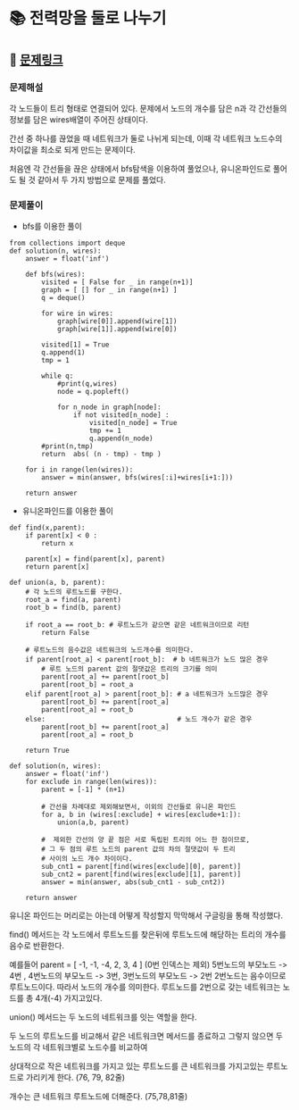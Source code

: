 
# 📚 전력망을 둘로 나누기

## 📌 [문제링크](https://school.programmers.co.kr/learn/courses/30/lessons/86971)

### 문제해설

각 노드들이 트리 형태로 연결되어 있다. 문제에서 노드의 개수를 담은 n과 각 간선들의 정보를 담은 wires배열이 주어진 상태이다.  

간선 중 하나를 끊었을 때 네트워크가 둘로 나뉘게 되는데, 이때 각 네트워크 노드수의 차이값을 최소로 되게 만드는 문제이다.

처음엔 각 간선들을 끊은 상태에서 bfs탐색을 이용하여 풀었으나, 유니온파인드로 풀어도 될 것 같아서 두 가지 방법으로 문제를 풀었다.

### 문제풀이

- bfs를 이용한 풀이

```
from collections import deque
def solution(n, wires):
    answer = float('inf')
    
    def bfs(wires):
        visited = [ False for _ in range(n+1)]
        graph = [ [] for _ in range(n+1) ]
        q = deque()
        
        for wire in wires:
            graph[wire[0]].append(wire[1])
            graph[wire[1]].append(wire[0])
            
        visited[1] = True
        q.append(1)
        tmp = 1
        
        while q:
            #print(q,wires)
            node = q.popleft()
            
            for n_node in graph[node]:
                if not visited[n_node] : 
                    visited[n_node] = True
                    tmp += 1
                    q.append(n_node)
        #print(n,tmp)
        return  abs( (n - tmp) - tmp ) 
        
    for i in range(len(wires)):
        answer = min(answer, bfs(wires[:i]+wires[i+1:]))
    
    return answer
```

- 유니온파인드를 이용한 풀이

```
def find(x,parent):
    if parent[x] < 0 :
        return x
    
    parent[x] = find(parent[x], parent)
    return parent[x]

def union(a, b, parent):
    # 각 노드의 루트노드를 구한다.
    root_a = find(a, parent)
    root_b = find(b, parent) 
    
    if root_a == root_b: # 루트노드가 같으면 같은 네트워크이므로 리턴
        return False
    
    # 루트노드의 음수값은 네트워크의 노드개수를 의미한다.
    if parent[root_a] < parent[root_b]:  # b 네트워크가 노드 많은 경우
        # 루트 노드의 parent 값의 절댓값은 트리의 크기를 의미
        parent[root_a] += parent[root_b]
        parent[root_b] = root_a
    elif parent[root_a] > parent[root_b]: # a 네트워크가 노드많은 경우
        parent[root_b] += parent[root_a]
        parent[root_a] = root_b
    else:                                 # 노드 개수가 같은 경우
        parent[root_b] += parent[root_a]
        parent[root_a] = root_b
    
    return True
    
def solution(n, wires):
    answer = float('inf')
    for exclude in range(len(wires)):
        parent = [-1] * (n+1)
        
        # 간선을 차례대로 제외해보면서, 이외의 간선들로 유니온 파인드
        for a, b in (wires[:exclude] + wires[exclude+1:]):
            union(a,b, parent)
        
        #  제외한 간선의 양 끝 점은 서로 독립된 트리의 어느 한 점이므로,
        # 그 두 점의 루트 노드의 parent 값의 차의 절댓값이 두 트리
        # 사이의 노드 개수 차이이다.
        sub_cnt1 = parent[find(wires[exclude][0], parent)]
        sub_cnt2 = parent[find(wires[exclude][1], parent)]
        answer = min(answer, abs(sub_cnt1 - sub_cnt2))
    
    return answer
```

유니온 파인드는 머리로는 아는데 어떻게 작성할지 막막해서 구글링을 통해 작성했다.

find() 메서드는 각 노드에서 루트노드를 찾은뒤에 루트노드에 해당하는 트리의 개수를 음수로 반환한다. 

예를들어 parent = [ -1, -1, -4, 2, 3, 4 ] (0번 인덱스는 제외)  5번노드의 부모노드 -> 4번 , 4번노드의 부모노드 -> 3번, 3번노드의 부모노드 -> 2번  2번노드는 음수이므로  
루트노드이다. 따라서 노드의 개수를 의미한다. 루트노드를 2번으로 갖는 네트워크는 노드를 총 4개(-4) 가지고있다.

union() 메서드는 두 노드의 네트워크를 잇는 역할을 한다. 

두 노드의 루트노드를 비교해서 같은 네트워크면 메서드를 종료하고 그렇지 않으면 두 노드의 각 네트워크별로 노드수를 비교하여

상대적으로 작은 네트워크를 가지고 있는 루트노드를 큰 네트워크를 가지고있는 루트노드로 가리키게 한다. (76, 79, 82줄)

개수는 큰 네트워크 루트노드에 더해준다. (75,78,81줄)
